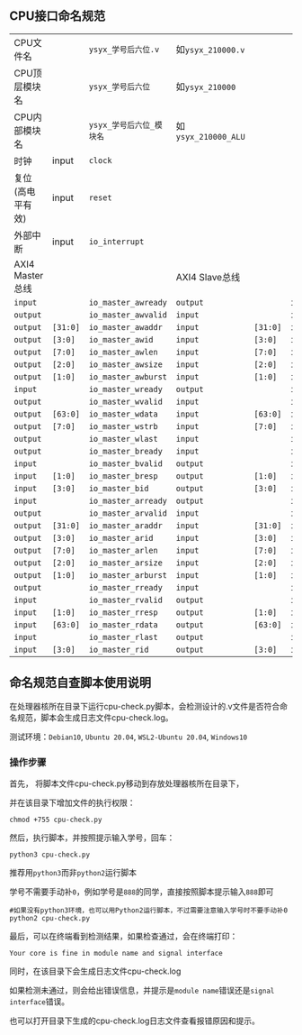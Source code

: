 
## CPU接口命名规范

| | | | | | |
| --- | --- | --- | --- | --- | --- |
| CPU文件名 | | `ysyx_学号后六位.v`          | 如`ysyx_210000.v`   |
| CPU顶层模块名 | | `ysyx_学号后六位`        | 如`ysyx_210000`     |
| CPU内部模块名 | | `ysyx_学号后六位_模块名` | 如`ysyx_210000_ALU` |
| 时钟 | input | `clock` |
| 复位(高电平有效) | input | `reset` |
| 外部中断 | input | `io_interrupt` |
| AXI4 Master总线 |   |                     | AXI4 Slave总线 |    |                    |
| `input`  |          | `io_master_awready` | `output` |          | `io_slave_awready` |
| `output` |          | `io_master_awvalid` | `input`  |          | `io_slave_awvalid` |
| `output` | `[31:0]` | `io_master_awaddr`  | `input`  | `[31:0]` | `io_slave_awaddr`  |
| `output` | `[3:0]`  | `io_master_awid`    | `input`  | `[3:0]`  | `io_slave_awid`    |
| `output` | `[7:0]`  | `io_master_awlen`   | `input`  | `[7:0]`  | `io_slave_awlen`   |
| `output` | `[2:0]`  | `io_master_awsize`  | `input`  | `[2:0]`  | `io_slave_awsize`  |
| `output` | `[1:0]`  | `io_master_awburst` | `input`  | `[1:0]`  | `io_slave_awburst` |
| `input`  |          | `io_master_wready`  | `output` |          | `io_slave_wready`  |
| `output` |          | `io_master_wvalid`  | `input`  |          | `io_slave_wvalid`  |
| `output` | `[63:0]` | `io_master_wdata`   | `input`  | `[63:0]` | `io_slave_wdata`   |
| `output` | `[7:0]`  | `io_master_wstrb`   | `input`  | `[7:0]`  | `io_slave_wstrb`   |
| `output` |          | `io_master_wlast`   | `input`  |          | `io_slave_wlast`   |
| `output` |          | `io_master_bready`  | `input`  |          | `io_slave_bready`  |
| `input`  |          | `io_master_bvalid`  | `output` |          | `io_slave_bvalid`  |
| `input`  | `[1:0]`  | `io_master_bresp`   | `output` | `[1:0]`  | `io_slave_bresp`   |
| `input`  | `[3:0]`  | `io_master_bid`     | `output` | `[3:0]`  | `io_slave_bid`     |
| `input`  |          | `io_master_arready` | `output` |          | `io_slave_arready` |
| `output` |          | `io_master_arvalid` | `input`  |          | `io_slave_arvalid` |
| `output` | `[31:0]` | `io_master_araddr`  | `input`  | `[31:0]` | `io_slave_araddr`  |
| `output` | `[3:0]`  | `io_master_arid`    | `input`  | `[3:0]`  | `io_slave_arid`    |
| `output` | `[7:0]`  | `io_master_arlen`   | `input`  | `[7:0]`  | `io_slave_arlen`   |
| `output` | `[2:0]`  | `io_master_arsize`  | `input`  | `[2:0]`  | `io_slave_arsize`  |
| `output` | `[1:0]`  | `io_master_arburst` | `input`  | `[1:0]`  | `io_slave_arburst` |
| `output` |          | `io_master_rready`  | `input`  |          | `io_slave_rready`  |
| `input`  |          | `io_master_rvalid`  | `output` |          | `io_slave_rvalid`  |
| `input`  | `[1:0]`  | `io_master_rresp`   | `output` | `[1:0]`  | `io_slave_rresp`   |
| `input`  | `[63:0]` | `io_master_rdata`   | `output` | `[63:0]` | `io_slave_rdata`   |
| `input`  |          | `io_master_rlast`   | `output` |          | `io_slave_rlast`   |
| `input`  | `[3:0]`  | `io_master_rid`     | `output` | `[3:0]`  | `io_slave_rid`     |

## 命名规范自查脚本使用说明
在处理器核所在目录下运行cpu-check.py脚本，会检测设计的.v文件是否符合命名规范，脚本会生成日志文件cpu-check.log。

测试环境：`Debian10`, `Ubuntu 20.04`, `WSL2-Ubuntu 20.04`, `Windows10`


### 操作步骤

首先， 将脚本文件cpu-check.py移动到存放处理器核所在目录下，

并在该目录下增加文件的执⾏权限：

```shell
chmod +755 cpu-check.py
```

然后，执行脚本，并按照提⽰输⼊学号，回⻋：

```shell
python3 cpu-check.py
```

推荐用`python3`而非`python2`运行脚本

学号不需要手动补`0`，例如学号是`888`的同学，直接按照脚本提示输入`888`即可

```
#如果没有python3环境，也可以用Python2运行脚本，不过需要注意输入学号时不要手动补0
python2 cpu-check.py
```

最后，可以在终端看到检测结果，如果检查通过，会在终端打印：
```shell
Your core is fine in module name and signal interface
```

同时，在该目录下会生成日志文件cpu-check.log

如果检测未通过，则会给出错误信息，并提示是`module name`错误还是`signal interface`错误。

也可以打开⽬录下⽣成的cpu-check.log日志⽂件查看报错原因和提示。
